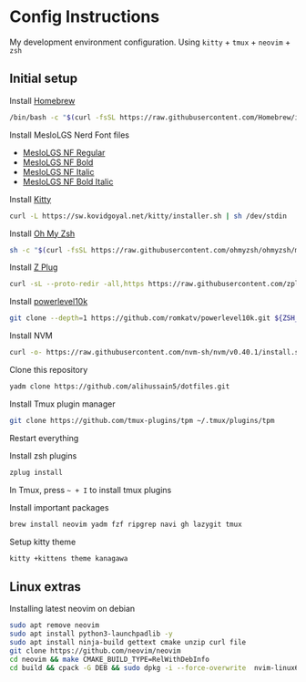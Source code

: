 # Config Instructions

My development environment configuration. Using `kitty` + `tmux` + `neovim` + `zsh`

## Initial setup

Install [Homebrew](https://brew.sh/)

```bash
/bin/bash -c "$(curl -fsSL https://raw.githubusercontent.com/Homebrew/install/HEAD/install.sh)"
```

Install MesloLGS Nerd Font files
- [MesloLGS NF Regular](https://github.com/romkatv/powerlevel10k-media/raw/master/MesloLGS%20NF%20Regular.ttf)
- [MesloLGS NF Bold](https://github.com/romkatv/powerlevel10k-media/raw/master/MesloLGS%20NF%20Bold.ttf)
- [MesloLGS NF Italic](https://github.com/romkatv/powerlevel10k-media/raw/master/MesloLGS%20NF%20Italic.ttf)
- [MesloLGS NF Bold Italic](https://github.com/romkatv/powerlevel10k-media/raw/master/MesloLGS%20NF%20Bold%20Italic.ttf)

Install [Kitty](https://sw.kovidgoyal.net/kitty/)

```bash
curl -L https://sw.kovidgoyal.net/kitty/installer.sh | sh /dev/stdin
```

Install [Oh My Zsh](https://ohmyz.sh/)

```bash
sh -c "$(curl -fsSL https://raw.githubusercontent.com/ohmyzsh/ohmyzsh/master/tools/install.sh)"
```

Install [Z Plug](https://github.com/zplug/zplug)

```bash
curl -sL --proto-redir -all,https https://raw.githubusercontent.com/zplug/installer/master/installer.zsh | zsh
```

Install [powerlevel10k](https://github.com/romkatv/powerlevel10k)

```bash
git clone --depth=1 https://github.com/romkatv/powerlevel10k.git ${ZSH_CUSTOM:-$HOME/.oh-my-zsh/custom}/themes/powerlevel10k
```

Install NVM

```bash
curl -o- https://raw.githubusercontent.com/nvm-sh/nvm/v0.40.1/install.sh | bash
```

Clone this repository

```bash
yadm clone https://github.com/alihussain5/dotfiles.git
```

Install Tmux plugin manager

```bash
git clone https://github.com/tmux-plugins/tpm ~/.tmux/plugins/tpm
```

Restart everything

Install zsh plugins

```bash
zplug install
```

In Tmux, press  `~ + I` to install tmux plugins

Install important packages

```bash
brew install neovim yadm fzf ripgrep navi gh lazygit tmux
```

Setup kitty theme

```bash
kitty +kittens theme kanagawa
```


## Linux extras

Installing latest neovim on debian

```bash
sudo apt remove neovim
sudo apt install python3-launchpadlib -y
sudo apt install ninja-build gettext cmake unzip curl file
git clone https://github.com/neovim/neovim
cd neovim && make CMAKE_BUILD_TYPE=RelWithDebInfo
cd build && cpack -G DEB && sudo dpkg -i --force-overwrite  nvim-linux64.deb
```
